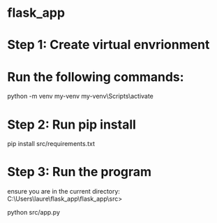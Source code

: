 # flask_app

# Step 1: Create virtual envrionment

# Run the following commands:

python -m venv my-venv
my-venv\Scripts\activate

# Step 2: Run pip install

pip install src/requirements.txt

# Step 3: Run the program

ensure you are in the current directory: C:\Users\laure\flask_app\flask_app\src>

python src/app.py
